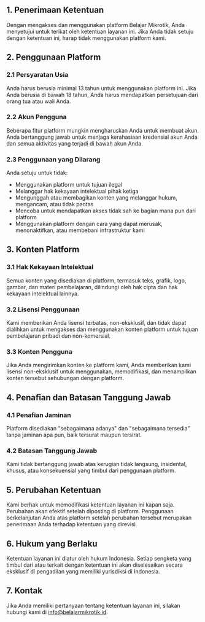 ## 1. Penerimaan Ketentuan

Dengan mengakses dan menggunakan platform Belajar Mikrotik, Anda menyetujui untuk terikat oleh ketentuan layanan ini. Jika Anda tidak setuju dengan ketentuan ini, harap tidak menggunakan platform kami.

## 2. Penggunaan Platform

### 2.1 Persyaratan Usia
Anda harus berusia minimal 13 tahun untuk menggunakan platform ini. Jika Anda berusia di bawah 18 tahun, Anda harus mendapatkan persetujuan dari orang tua atau wali Anda.

### 2.2 Akun Pengguna
Beberapa fitur platform mungkin mengharuskan Anda untuk membuat akun. Anda bertanggung jawab untuk menjaga kerahasiaan kredensial akun Anda dan semua aktivitas yang terjadi di bawah akun Anda.

### 2.3 Penggunaan yang Dilarang
Anda setuju untuk tidak:
- Menggunakan platform untuk tujuan ilegal
- Melanggar hak kekayaan intelektual pihak ketiga
- Mengunggah atau membagikan konten yang melanggar hukum, mengancam, atau tidak pantas
- Mencoba untuk mendapatkan akses tidak sah ke bagian mana pun dari platform
- Menggunakan platform dengan cara yang dapat merusak, menonaktifkan, atau membebani infrastruktur kami

## 3. Konten Platform

### 3.1 Hak Kekayaan Intelektual
Semua konten yang disediakan di platform, termasuk teks, grafik, logo, gambar, dan materi pembelajaran, dilindungi oleh hak cipta dan hak kekayaan intelektual lainnya.

### 3.2 Lisensi Penggunaan
Kami memberikan Anda lisensi terbatas, non-eksklusif, dan tidak dapat dialihkan untuk mengakses dan menggunakan konten platform untuk tujuan pembelajaran pribadi dan non-komersial.

### 3.3 Konten Pengguna
Jika Anda mengirimkan konten ke platform kami, Anda memberikan kami lisensi non-eksklusif untuk menggunakan, memodifikasi, dan menampilkan konten tersebut sehubungan dengan platform.

## 4. Penafian dan Batasan Tanggung Jawab

### 4.1 Penafian Jaminan
Platform disediakan "sebagaimana adanya" dan "sebagaimana tersedia" tanpa jaminan apa pun, baik tersurat maupun tersirat.

### 4.2 Batasan Tanggung Jawab
Kami tidak bertanggung jawab atas kerugian tidak langsung, insidental, khusus, atau konsekuensial yang timbul dari penggunaan platform.

## 5. Perubahan Ketentuan

Kami berhak untuk memodifikasi ketentuan layanan ini kapan saja. Perubahan akan efektif setelah diposting di platform. Penggunaan berkelanjutan Anda atas platform setelah perubahan tersebut merupakan penerimaan Anda terhadap ketentuan yang direvisi.

## 6. Hukum yang Berlaku

Ketentuan layanan ini diatur oleh hukum Indonesia. Setiap sengketa yang timbul dari atau terkait dengan ketentuan ini akan diselesaikan secara eksklusif di pengadilan yang memiliki yurisdiksi di Indonesia.

## 7. Kontak

Jika Anda memiliki pertanyaan tentang ketentuan layanan ini, silakan hubungi kami di info@belajarmikrotik.id.
